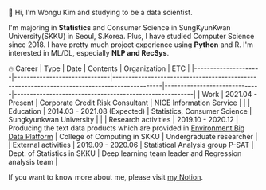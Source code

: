 :wave: Hi, I'm Wongu Kim and studying to be a data scientist. 
  
I'm majoring in **Statistics** and Consumer Science in SungKyunKwan University(SKKU) in Seoul, S.Korea. Plus, I have studied Computer Science since 2018. I have pretty much project experience using **Python** and R. I'm interested in ML/DL, especially **NLP and RecSys**. <!--Nowdays, I am studying text2image model by myself. -->

:fire: Career
| Type                | Date                         | Contents                                                                                    | Organization                 | ETC                                                    |
|---------------------|------------------------------|---------------------------------------------------------------------------------------------|------------------------------|--------------------------------------------------------|
| Work                | 2021.04 - Present            | Corporate Credit Risk Consultant                                                            | NICE Information Service      |                                                        |
| Education           | 2014.03 - 2021.08 (Expected) | Statistics, Consumer Science                                                                | Sungkyunkwan University      |                                                        |
| Research activities | 2019.10 - 2020.12            | Producing the text data products which are provided in [Environment Big Data Platform](https://www.bigdata-environment.kr/user/main.do) | College of Computing in SKKU | Undergraduate researcher                               |
| External activities | 2019.09 - 2020.06            | Statistical Analysis group P-SAT                                                            | Dept. of Statistics in SKKU    | Deep learning team leader and Regression analysis team |

If you want to know more about me, please visit [my Notion](https://bit.ly/3bI1w6y).

<!--
**circle-sphere/circle-sphere** is a ✨ _special_ ✨ repository because its `README.md` (this file) appears on your GitHub profile.

Here are some ideas to get you started:

- 🔭 I’m currently working on ...
- 🌱 I’m currently learning ...
- 👯 I’m looking to collaborate on ...
- 🤔 I’m looking for help with ...
- 💬 Ask me about ...
- 📫 How to reach me: ...
- 😄 Pronouns: ...
- ⚡ Fun fact: ...
-->
